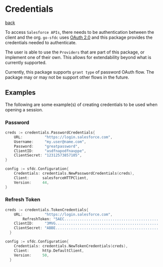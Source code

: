 # Credentials
[back](../README.md)

To access `Salesforce APIs`, there needs to be authentication between the client and the org.  `go-sfdc` uses [OAuth 2.0](https://help.salesforce.com/articleView?id=remoteaccess_oauth_web_server_flow.htm&type=5) and this package provides the credentials needed to authenticate.

The user is able to use the `Providers` that are part of this package, or implement one of their own.  This allows for extendability beyond what is currently supported.

Currently, this package supports `grant type` of password OAuth flow.  The package may or may not be support other flows in the future.
## Examples
The following are some example(s) of creating credentials to be used when opening a session.
### Password
```go
creds := credentials.PasswordCredentials{
	URL:          "https://login.salesforce.com",
	Username:     "my.user@name.com",
	Password:     "greatpassword",
	ClientID:     "asdfnapodfnavppe",
	ClientSecret: "12312573857105",
}

config := sfdc.Configuration{
	Credentials: credentials.NewPasswordCredentials(creds),
	Client:      salesforceHTTPClient,
	Version:     44,
}
```
### Refresh Token
```go
creds := credentials.TokenCredentials{
  	URL:          "https://login.salesforce.com",
    	RefreshToken: "5AEC...................................................................................",
  	ClientID:     "3MVG................................................................................",
  	ClientSecret: "ABBE............................................................",
  }

config := sfdc.Configuration{
  	Credentials: credentials.NewTokenCredentials(creds),
  	Client:      http.DefaultClient,
  	Version:     50,
  }
```
